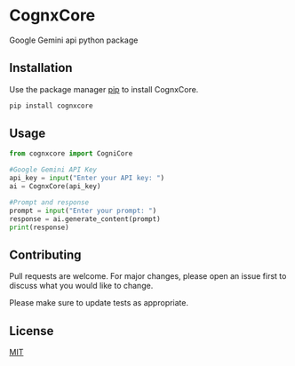 # CognxCore
Google Gemini api python package

## Installation

Use the package manager [pip](https://pip.pypa.io/en/stable/) to install CognxCore.

```bash
pip install cognxcore
```

## Usage

```python
from cognxcore import CogniCore

#Google Gemini API Key
api_key = input("Enter your API key: ")
ai = CognxCore(api_key)

#Prompt and response
prompt = input("Enter your prompt: ")
response = ai.generate_content(prompt)
print(response)

```

## Contributing

Pull requests are welcome. For major changes, please open an issue first
to discuss what you would like to change.

Please make sure to update tests as appropriate.

## License

[MIT](https://choosealicense.com/licenses/mit/)
